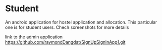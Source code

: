 # Student
An android application for hostel application and allocation. This particular one is for student users.
Chech screenshots for more details

link to the admin application
https://github.com/raymondDangdat/SignUpSignInApp1.git
